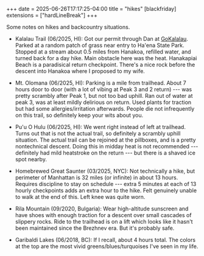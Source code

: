 +++
date = 2025-06-26T17:17:25-04:00
title = "hikes"
[blackfriday]
  extensions = ["hardLineBreak"]
+++

Some notes on hikes and backcountry situations. 

* Kalalau Trail (06/2025, HI): Got our permit through Dan at [GoKalalau](https://gokalalau.com). Parked at a random patch of grass near entry to Ha'ena State Park. Stopped at a stream about 0.5 miles from Hanakoa, refilled water, and turned back for a day hike. Main obstacle here was the heat. Hanakapiai Beach is a paradisical return checkpoint. There's a nice rock before the descent into Hanakoa where I proposed to my wife. 

* Mt. Olomana (06/2025, HI): Parking is a mile from trailhead. About 7 hours door to door (with a lot of vibing at Peak 3 and 2 return) --- was pretty scrambly after Peak 1, but not too bad uphill. Ran out of water at peak 3, was at least mildly delirious on return. Used plants for traction but had some allergies/irritation afterwards. People die not infrequently on this trail, so definitely keep your wits about you. 

* Pu'u O Hulu (06/2025, HI): We went right instead of left at trailhead. Turns out that is not the actual trail, so definitely a scrambly uphill situation. The actual trail can be rejoined at the pillboxes, and is a pretty nontechnical descent. Doing this in midday heat is not recommended --- definitely had mild heatstroke on the return --- but there is a shaved ice spot nearby. 

* Homebrewed Great Saunter (03/2025, NYC): Not technically a hike, but perimeter of Manhattan is 32 miles (or infinite) in about 13 hours. Requires discipline to stay on schedule --- extra 5 minutes at each of 13 hourly checkpoints adds an extra hour to the hike. Felt genuinely unable to walk at the end of this. Left knee was quite worn.

* Rila Mountain (09/2020, Bulgaria): Wear high-altitude sunscreen and have shoes with enough traction for a descent over small cascades of slippery rocks. Ride to the trailhead is on a lift which looks like it hasn't been maintained since the Brezhnev era. But it's probably safe. 

* Garibaldi Lakes (06/2018, BC): If I recall, about 4 hours total. The colors at the top are the most vivid greens/blues/turquoises I've seen in my life. 